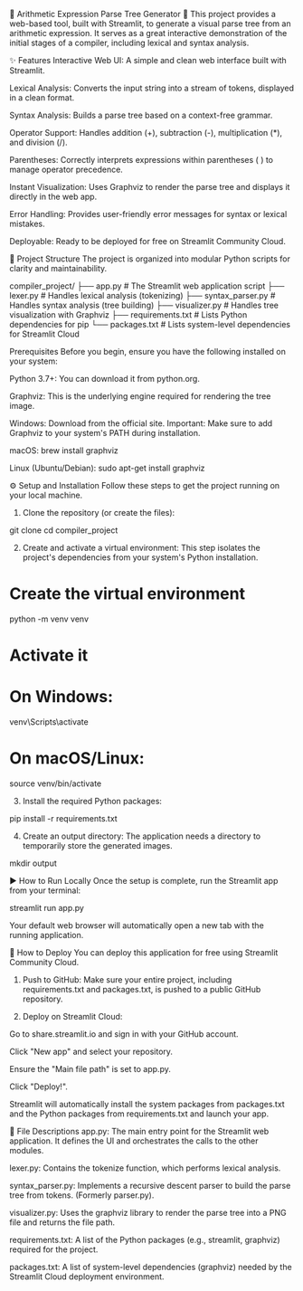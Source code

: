 🌳 Arithmetic Expression Parse Tree Generator 🌳
This project provides a web-based tool, built with Streamlit, to generate a visual parse tree from an arithmetic expression. It serves as a great interactive demonstration of the initial stages of a compiler, including lexical and syntax analysis.

✨ Features
Interactive Web UI: A simple and clean web interface built with Streamlit.

Lexical Analysis: Converts the input string into a stream of tokens, displayed in a clean format.

Syntax Analysis: Builds a parse tree based on a context-free grammar.

Operator Support: Handles addition (+), subtraction (-), multiplication (*), and division (/).

Parentheses: Correctly interprets expressions within parentheses ( ) to manage operator precedence.

Instant Visualization: Uses Graphviz to render the parse tree and displays it directly in the web app.

Error Handling: Provides user-friendly error messages for syntax or lexical mistakes.

Deployable: Ready to be deployed for free on Streamlit Community Cloud.

📂 Project Structure
The project is organized into modular Python scripts for clarity and maintainability.

compiler_project/
├── app.py           # The Streamlit web application script
├── lexer.py         # Handles lexical analysis (tokenizing)
├── syntax_parser.py # Handles syntax analysis (tree building)
├── visualizer.py    # Handles tree visualization with Graphviz
├── requirements.txt   # Lists Python dependencies for pip
└── packages.txt     # Lists system-level dependencies for Streamlit Cloud

Prerequisites
Before you begin, ensure you have the following installed on your system:

Python 3.7+: You can download it from python.org.

Graphviz: This is the underlying engine required for rendering the tree image.

Windows: Download from the official site. Important: Make sure to add Graphviz to your system's PATH during installation.

macOS: brew install graphviz

Linux (Ubuntu/Debian): sudo apt-get install graphviz

⚙️ Setup and Installation
Follow these steps to get the project running on your local machine.

1. Clone the repository (or create the files):

git clone <your-repository-url>
cd compiler_project

2. Create and activate a virtual environment:
This step isolates the project's dependencies from your system's Python installation.

# Create the virtual environment
python -m venv venv

# Activate it
# On Windows:
venv\Scripts\activate
# On macOS/Linux:
source venv/bin/activate

3. Install the required Python packages:

pip install -r requirements.txt

4. Create an output directory:
The application needs a directory to temporarily store the generated images.

mkdir output

▶️ How to Run Locally
Once the setup is complete, run the Streamlit app from your terminal:

streamlit run app.py

Your default web browser will automatically open a new tab with the running application.

🚀 How to Deploy
You can deploy this application for free using Streamlit Community Cloud.

1. Push to GitHub:
Make sure your entire project, including requirements.txt and packages.txt, is pushed to a public GitHub repository.

2. Deploy on Streamlit Cloud:

Go to share.streamlit.io and sign in with your GitHub account.

Click "New app" and select your repository.

Ensure the "Main file path" is set to app.py.

Click "Deploy!".

Streamlit will automatically install the system packages from packages.txt and the Python packages from requirements.txt and launch your app.

📄 File Descriptions
app.py: The main entry point for the Streamlit web application. It defines the UI and orchestrates the calls to the other modules.

lexer.py: Contains the tokenize function, which performs lexical analysis.

syntax_parser.py: Implements a recursive descent parser to build the parse tree from tokens. (Formerly parser.py).

visualizer.py: Uses the graphviz library to render the parse tree into a PNG file and returns the file path.

requirements.txt: A list of the Python packages (e.g., streamlit, graphviz) required for the project.

packages.txt: A list of system-level dependencies (graphviz) needed by the Streamlit Cloud deployment environment.